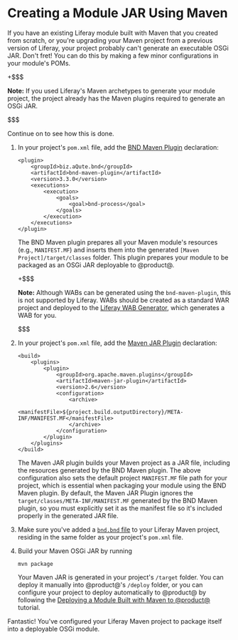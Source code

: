 # Creating a Module JAR Using Maven [](id=creating-a-module-jar-using-maven)

If you have an existing Liferay module built with Maven that you created from
scratch, or you're upgrading your Maven project from a previous version of
Liferay, your project probably can't generate an executable OSGi JAR. Don't
fret! You can do this by making a few minor configurations in your module's
POMs.

+$$$

**Note:** If you used Liferay's Maven archetypes to generate your module
project, the project already has the Maven plugins required to generate an OSGi
JAR.

$$$

Continue on to see how this is done.

1.  In your project's `pom.xml` file, add the
    [BND Maven Plugin](http://njbartlett.name/2015/03/27/announcing-bnd-maven-plugin.html)
    declaration:

        <plugin>
            <groupId>biz.aQute.bnd</groupId>
            <artifactId>bnd-maven-plugin</artifactId>
            <version>3.3.0</version>
            <executions>
                <execution>
                    <goals>
                        <goal>bnd-process</goal>
                    </goals>
                </execution>
            </executions>
        </plugin>

    The BND Maven plugin prepares all your Maven module's resources (e.g.,
    `MANIFEST.MF`) and inserts them into the generated
    `[Maven Project]/target/classes` folder. This plugin prepares your module to
    be packaged as an OSGi JAR deployable to @product@.

    +$$$

    **Note:** Although WABs can be generated using the `bnd-maven-plugin`, this
    is not supported by Liferay. WABs should be created as a standard WAR
    project and deployed to the
    [Liferay WAB Generator](/develop/tutorials/-/knowledge_base/7-0/using-the-wab-generator),
    which generates a WAB for you.

    $$$

2.  In your project's `pom.xml` file, add the
    [Maven JAR Plugin](http://maven.apache.org/plugins/maven-jar-plugin/)
    declaration:

        <build>
            <plugins>
                <plugin>
                    <groupId>org.apache.maven.plugins</groupId>
                    <artifactId>maven-jar-plugin</artifactId>
                    <version>2.6</version>
                    <configuration>
                        <archive>
                            <manifestFile>${project.build.outputDirectory}/META-INF/MANIFEST.MF</manifestFile>
                        </archive>
                    </configuration>
                </plugin>
            </plugins>
        </build>

    The Maven JAR plugin builds your Maven project as a JAR file, including the
    resources generated by the BND Maven plugin. The above configuration also
    sets the default project `MANIFEST.MF` file path for your project, which is
    essential when packaging your module using the BND Maven plugin. By default,
    the Maven JAR Plugin ignores the `target/classes/META-INF/MANIFEST.MF`
    generated by the BND Maven plugin, so you must explicitly set it as the
    manifest file so it's included properly in the generated JAR file.

3.  Make sure you've added a [`bnd.bnd` file](http://bnd.bndtools.org/) to your
    Liferay Maven project, residing in the same folder as your project's
    `pom.xml` file.

4.  Build your Maven OSGi JAR by running

        mvn package

    Your Maven JAR is generated in your project's `/target` folder. You can
    deploy it manually into @product@'s `/deploy` folder, or you can configure
    your project to deploy automatically to @product@ by following the
    [Deploying a Module Built with Maven to @product@](/develop/tutorials/-/knowledge_base/7-0/deploying-a-module-built-with-maven-to-liferay-portal)
    tutorial.

Fantastic! You've configured your Liferay Maven project to package itself into a
deployable OSGi module.

